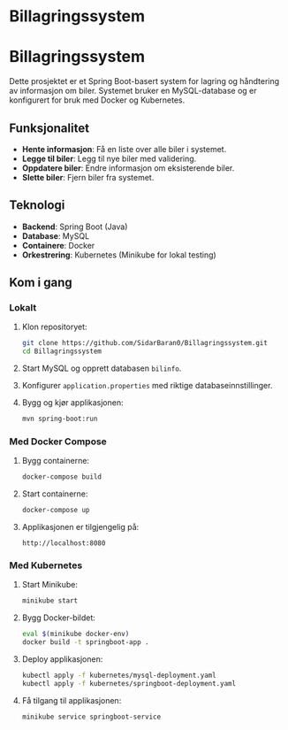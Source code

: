 # Billagringssystem
# Billagringssystem

Dette prosjektet er et Spring Boot-basert system for lagring og håndtering av informasjon om biler. Systemet bruker en MySQL-database og er konfigurert for bruk med Docker og Kubernetes.

## Funksjonalitet

- **Hente informasjon**: Få en liste over alle biler i systemet.
- **Legge til biler**: Legg til nye biler med validering.
- **Oppdatere biler**: Endre informasjon om eksisterende biler.
- **Slette biler**: Fjern biler fra systemet.

## Teknologi

- **Backend**: Spring Boot (Java)
- **Database**: MySQL
- **Containere**: Docker
- **Orkestrering**: Kubernetes (Minikube for lokal testing)

## Kom i gang

### Lokalt

1. Klon repositoryet:
   ```bash
   git clone https://github.com/SidarBaran0/Billagringssystem.git
   cd Billagringssystem
   ```

2. Start MySQL og opprett databasen `bilinfo`.

3. Konfigurer `application.properties` med riktige databaseinnstillinger.

4. Bygg og kjør applikasjonen:
   ```bash
   mvn spring-boot:run
   ```

### Med Docker Compose

1. Bygg containerne:
   ```bash
   docker-compose build
   ```

2. Start containerne:
   ```bash
   docker-compose up
   ```

3. Applikasjonen er tilgjengelig på:
   ```
   http://localhost:8080
   ```

### Med Kubernetes

1. Start Minikube:
   ```bash
   minikube start
   ```

2. Bygg Docker-bildet:
   ```bash
   eval $(minikube docker-env)
   docker build -t springboot-app .
   ```

3. Deploy applikasjonen:
   ```bash
   kubectl apply -f kubernetes/mysql-deployment.yaml
   kubectl apply -f kubernetes/springboot-deployment.yaml
   ```

4. Få tilgang til applikasjonen:
   ```bash
   minikube service springboot-service
   ```

